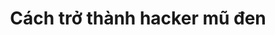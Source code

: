 ---
layout: tag
title: Cách trở thành hacker mũ đen
excerpt: Dạy bạn làm hacker mũ đen đầy đủ các hướng dẫn dễ hiểu nhất. Các bài học đầu tiên cơ bản nhất để trở thành hacker mũ đen. Hacker mũ đen là những người thâm nhập vào các trang web, tấn công vào các hệ thống nhằm phục vụ lợi ích cá nhân như đánh cắp thông tin người dùng hay tài khoản ngân hàng.
permalink: /tags/cach-tro-thanh-hacker-mu-den
tag_name: cach-tro-thanh-hacker-mu-den
---